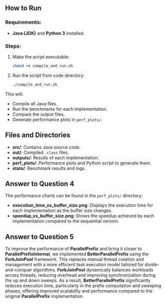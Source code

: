 ## How to Run

### Requirements:
- **Java (JDK)** and **Python 3** installed.

### Steps:
1. Make the script executable:
   ```bash
   chmod +x compile_and_run.sh
   ```

2. Run the script from code directory:
   ```bash
   ./compile_and_run.sh
   ```

This will:
- Compile all Java files.
- Run the benchmarks for each implementation.
- Compare the output files.
- Generate performance plots in `perf_plots/`.

## Files and Directories

- **src/**: Contains Java source code.
- **out/**: Compiled `.class` files.
- **outputs/**: Results of each implementation.
- **perf_plots/**: Performance plots and Python script to generate them.
- **stats/**: Benchmark results and logs.

## Answer to Question 4

The performance charts can be found in the `perf_plots/` directory:
- **execution_time_vs_buffer_size.png**: Displays the execution time for each implementation as the buffer size changes.
- **speedup_vs_buffer_size.png**: Shows the speedup achieved by each implementation compared to the sequential version.


## Answer to Question 5

To improve the performance of **ParallelPrefix** and bring it closer to **ParallelPrefixInternal**, we implemented **BetterParallelPrefix** using the **ForkJoinPool** framework. This replaces manual thread creation and management with a more efficient task execution model tailored for divide-and-conquer algorithms. **ForkJoinPool** dynamically balances workloads across threads, reducing overhead and improving synchronization during the up and down sweeps. As a result, **BetterParallelPrefix** significantly reduces execution time, particularly in the prefix computation and sweeping phases, offering improved scalability and performance compared to the original **ParallelPrefix** implementation.
